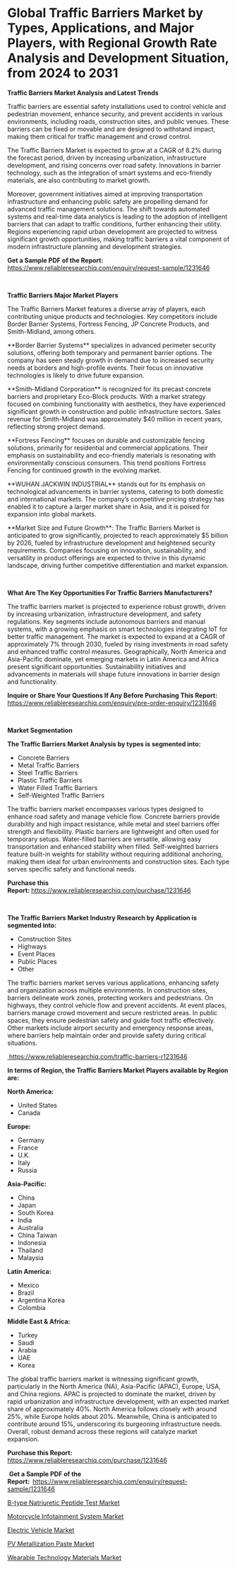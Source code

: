 <p><h1>Global Traffic Barriers Market by Types, Applications, and Major Players, with Regional Growth Rate Analysis and Development Situation, from 2024 to 2031</h1></p><p><strong>Traffic Barriers Market Analysis and Latest Trends</strong></p>
<p><p>Traffic barriers are essential safety installations used to control vehicle and pedestrian movement, enhance security, and prevent accidents in various environments, including roads, construction sites, and public venues. These barriers can be fixed or movable and are designed to withstand impact, making them critical for traffic management and crowd control.</p><p>The Traffic Barriers Market is expected to grow at a CAGR of 8.2% during the forecast period, driven by increasing urbanization, infrastructure development, and rising concerns over road safety. Innovations in barrier technology, such as the integration of smart systems and eco-friendly materials, are also contributing to market growth. </p><p>Moreover, government initiatives aimed at improving transportation infrastructure and enhancing public safety are propelling demand for advanced traffic management solutions. The shift towards automated systems and real-time data analytics is leading to the adoption of intelligent barriers that can adapt to traffic conditions, further enhancing their utility. Regions experiencing rapid urban development are projected to witness significant growth opportunities, making traffic barriers a vital component of modern infrastructure planning and development strategies.</p></p>
<p><strong>Get a Sample PDF of the Report:&nbsp;</strong> <a href="https://www.reliableresearchiq.com/enquiry/request-sample/1231646?utm_campaign=1106&utm_medium=2&utm_source=Github&utm_content=ia&utm_term=03112024&utm_id=traffic-barriers">https://www.reliableresearchiq.com/enquiry/request-sample/1231646</a></p>
<p>&nbsp;</p>
<p><strong>Traffic Barriers Major Market Players</strong></p>
<p><p>The Traffic Barriers Market features a diverse array of players, each contributing unique products and technologies. Key competitors include Border Barrier Systems, Fortress Fencing, JP Concrete Products, and Smith-Midland, among others.</p><p>**Border Barrier Systems** specializes in advanced perimeter security solutions, offering both temporary and permanent barrier options. The company has seen steady growth in demand due to increased security needs at borders and high-profile events. Their focus on innovative technologies is likely to drive future expansion.</p><p>**Smith-Midland Corporation** is recognized for its precast concrete barriers and proprietary Eco-Block products. With a market strategy focused on combining functionality with aesthetics, they have experienced significant growth in construction and public infrastructure sectors. Sales revenue for Smith-Midland was approximately $40 million in recent years, reflecting strong project demand.</p><p>**Fortress Fencing** focuses on durable and customizable fencing solutions, primarily for residential and commercial applications. Their emphasis on sustainability and eco-friendly materials is resonating with environmentally conscious consumers. This trend positions Fortress Fencing for continued growth in the evolving market.</p><p>**WUHAN JACKWIN INDUSTRIAL** stands out for its emphasis on technological advancements in barrier systems, catering to both domestic and international markets. The company’s competitive pricing strategy has enabled it to capture a larger market share in Asia, and it is poised for expansion into global markets.</p><p>**Market Size and Future Growth**: The Traffic Barriers Market is anticipated to grow significantly, projected to reach approximately $5 billion by 2026, fueled by infrastructure development and heightened security requirements. Companies focusing on innovation, sustainability, and versatility in product offerings are expected to thrive in this dynamic landscape, driving further competitive differentiation and market expansion.</p></p>
<p>&nbsp;</p>
<p><strong>What Are The Key Opportunities For Traffic Barriers Manufacturers?</strong></p>
<p><p>The traffic barriers market is projected to experience robust growth, driven by increasing urbanization, infrastructure development, and safety regulations. Key segments include autonomous barriers and manual systems, with a growing emphasis on smart technologies integrating IoT for better traffic management. The market is expected to expand at a CAGR of approximately 7% through 2030, fueled by rising investments in road safety and enhanced traffic control measures. Geographically, North America and Asia-Pacific dominate, yet emerging markets in Latin America and Africa present significant opportunities. Sustainability initiatives and advancements in materials will shape future innovations in barrier design and functionality.</p></p>
<p><strong>Inquire or Share Your Questions If Any Before Purchasing This Report:</strong> <a href="https://www.reliableresearchiq.com/enquiry/pre-order-enquiry/1231646?utm_campaign=1106&utm_medium=2&utm_source=Github&utm_content=ia&utm_term=03112024&utm_id=traffic-barriers">https://www.reliableresearchiq.com/enquiry/pre-order-enquiry/1231646</a></p>
<p>&nbsp;</p>
<p><strong>Market Segmentation</strong></p>
<p><strong>The Traffic Barriers Market Analysis by types is segmented into:</strong></p>
<p><ul><li>Concrete Barriers</li><li>Metal Traffic Barriers</li><li>Steel Traffic Barriers</li><li>Plastic Traffic Barriers</li><li>Water Filled Traffic Barriers</li><li>Self-Weighted Traffic Barriers</li></ul></p>
<p><p>The traffic barriers market encompasses various types designed to enhance road safety and manage vehicle flow. Concrete barriers provide durability and high impact resistance, while metal and steel barriers offer strength and flexibility. Plastic barriers are lightweight and often used for temporary setups. Water-filled barriers are versatile, allowing easy transportation and enhanced stability when filled. Self-weighted barriers feature built-in weights for stability without requiring additional anchoring, making them ideal for urban environments and construction sites. Each type serves specific safety and functional needs.</p></p>
<p><strong>Purchase this Report:&nbsp;</strong><a href="https://www.reliableresearchiq.com/purchase/1231646?utm_campaign=1106&utm_medium=2&utm_source=Github&utm_content=ia&utm_term=03112024&utm_id=traffic-barriers">https://www.reliableresearchiq.com/purchase/1231646</a></p>
<p>&nbsp;</p>
<p><strong>The Traffic Barriers Market Industry Research by Application is segmented into:</strong></p>
<p><ul><li>Construction Sites</li><li>Highways</li><li>Event Places</li><li>Public Places</li><li>Other</li></ul></p>
<p><p>The traffic barriers market serves various applications, enhancing safety and organization across multiple environments. In construction sites, barriers delineate work zones, protecting workers and pedestrians. On highways, they control vehicle flow and prevent accidents. At event places, barriers manage crowd movement and secure restricted areas. In public spaces, they ensure pedestrian safety and guide foot traffic effectively. Other markets include airport security and emergency response areas, where barriers help maintain order and provide safety during critical situations.</p></p>
<p><a href="https://www.reliableresearchiq.com/traffic-barriers-r1231646?utm_campaign=1106&utm_medium=2&utm_source=Github&utm_content=ia&utm_term=03112024&utm_id=traffic-barriers">&nbsp;https://www.reliableresearchiq.com/traffic-barriers-r1231646</a></p>
<p><strong>In terms of Region, the Traffic Barriers Market Players available by Region are:</strong></p>
<p>
    <p> <strong> North America: </strong>
        <ul>
            <li>United States</li>
            <li>Canada</li>
        </ul>
        </p> 
    <p> <strong> Europe: </strong>
        <ul>
            <li>Germany</li>
            <li>France</li>
            <li>U.K.</li>
            <li>Italy</li>
            <li>Russia</li>
        </ul>
        </p> 
    <p> <strong> Asia-Pacific: </strong>
        <ul>
            <li>China</li>
            <li>Japan</li>
            <li>South Korea</li>
            <li>India</li>
            <li>Australia</li>
            <li>China Taiwan</li>
            <li>Indonesia</li>
            <li>Thailand</li>
            <li>Malaysia</li>
        </ul>
        </p> 
    <p> <strong> Latin America: </strong>
        <ul>
            <li>Mexico</li>
            <li>Brazil</li>
            <li>Argentina Korea</li>
            <li>Colombia</li>
        </ul>
        </p> 
    <p> <strong> Middle East & Africa: </strong>
        <ul>
            <li>Turkey</li>
            <li>Saudi</li>
            <li>Arabia</li>
            <li>UAE</li>
            <li>Korea</li>
        </ul>
    </p>
    </p>
<p><p>The global traffic barriers market is witnessing significant growth, particularly in the North America (NA), Asia-Pacific (APAC), Europe, USA, and China regions. APAC is projected to dominate the market, driven by rapid urbanization and infrastructure development, with an expected market share of approximately 40%. North America follows closely with around 25%, while Europe holds about 20%. Meanwhile, China is anticipated to contribute around 15%, underscoring its burgeoning infrastructure needs. Overall, robust demand across these regions will catalyze market expansion.</p></p>
<p><strong>Purchase this Report: </strong><a href="https://www.reliableresearchiq.com/purchase/1231646?utm_campaign=1106&utm_medium=2&utm_source=Github&utm_content=ia&utm_term=03112024&utm_id=traffic-barriers">https://www.reliableresearchiq.com/purchase/1231646</a></p>
<p>&nbsp;<strong>Get a Sample PDF of the Report:&nbsp;&nbsp;</strong><a href="https://www.reliableresearchiq.com/enquiry/request-sample/1231646?utm_campaign=1106&utm_medium=2&utm_source=Github&utm_content=ia&utm_term=03112024&utm_id=traffic-barriers">https://www.reliableresearchiq.com/enquiry/request-sample/1231646</a></p>
<p><strong></strong></p>
<p><p><a href="https://issuu.com/reportprime-2/docs/b-type-natriuretic-peptide-test-mar_e8efb860f25196?utm_campaign=1106&utm_medium=2&utm_source=Github&utm_content=ia&utm_term=03112024&utm_id=traffic-barriers">B-type Natriuretic Peptide Test Market</a></p><p><a href="https://github.com/janeengrenong0/Market-Research-Report-List-1/blob/main/motorcycle-infotainment-system-market.md?utm_campaign=1106&utm_medium=2&utm_source=Github&utm_content=ia&utm_term=03112024&utm_id=traffic-barriers">Motorcycle Infotainment System Market</a></p><p><a href="https://github.com/hentonwytandusyl0/Market-Research-Report-List-1/blob/main/electric-vehicle-market.md?utm_campaign=1106&utm_medium=2&utm_source=Github&utm_content=ia&utm_term=03112024&utm_id=traffic-barriers">Electric Vehicle Market</a></p><p><a href="https://www.linkedin.com/pulse/pv-metallization-paste-market-forecasts-trends-impact-analysis-tmzsc?utm_campaign=1106&utm_medium=2&utm_source=Github&utm_content=ia&utm_term=03112024&utm_id=traffic-barriers">PV Metallization Paste Market</a></p><p><a href="https://www.linkedin.com/pulse/wearable-technology-materials-market-research-report-forecast-0adsc?utm_campaign=1106&utm_medium=2&utm_source=Github&utm_content=ia&utm_term=03112024&utm_id=traffic-barriers">Wearable Technology Materials Market</a></p></p>